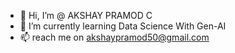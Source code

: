 - 👋 Hi, I’m @ AKSHAY PRAMOD C
- 🌱 I’m currently learning Data Science With Gen-AI
- 📫 reach me on akshaypramod50@gmail.com

<!---
akpc07/akpc07 is a ✨ special ✨ repository because its `README.md` (this file) appears on your GitHub profile.
You can click the Preview link to take a look at your changes.
--->
